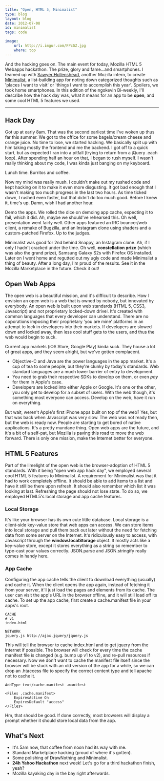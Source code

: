 ```yaml
---
title: "Open, HTML 5, Minimalist"
type: blog
layout: blog
date: 2012-07-08
id: minimalist
tags: code

image:
    url: http://i.imgur.com/FPcGZ.jpg
    where: top
---
```


And the hacking goes on. The main event for today, Mozilla HTML 5 Webapps
hackathon. The prize, glory and fame...and smartphones. I teamed up with [Sawyer
Hollenshead](http://sawyerhollenshead.com), another Mozilla intern, to create
[Minimalist](http://minimalist.ngokevin.com), a list-building app for noting
down categorized thoughts such as 'places I want to visit' or 'things I want to
accomplish this year'. Spoilers, we took home smartphones. In this edition of
the ngokevin Bi-weekly, I'll describe how the hack day was, what it means for
an app to be **open**, and some cool HTML 5 features we used.

---

## Hack Day
Got up at early 8am. That was the second earliest time I've woken up thus far
this summer. We got to the office for some bagels/cream cheese and orange
juice. No time to lose, we started hacking. We basically split up with him
taking mostly the frontend and me the backend. I got off to a quick start, but
as expected I ran into a pitfall (trying to return from a jQuery .each loop).
After spending half an hour on that, I began to rush myself. I wasn't really
thinking about my code, I was kinda just banging on my keyboard.

Lunch time. Burritos and coffee.

Now my mind was really mush. I couldn't make out my rushed code and kept
hacking on it to make it even more disgusting. It got bad enough that I wasn't
making too much progress in the last two hours. As time ticked down, I rushed
even faster, but that didn't do too much good. Before I knew it, time's up.
Damn, wish I had another hour.

Demo the apps. We rolled the dice on demoing app cache, expecting it to fail,
which it did. Ah, maybe we should've rehearsed this. Oh well, presentation went
fairly well. Other apps featured an IRC bouncer/web client, a
remake of Bugzilla, and an Instagram clone using shaders and a custom-patched
Firefox. Up to the judges.

Minimalist was good for 2nd behind Snappy, an Instagram clone. Ah, if I only I
hadn't cracked under the time. Oh well, **constellation prize** (which was also the
grand prize), Samsung Galaxy S2s with Firefox OS installed. Later on I went
home and regutted out my ugly code and made Minimalist a thing of beauty. After
a long day, I'm proud of the results. See it in the Mozilla Marketplace in the
future. Check it out!

## Open Web Apps

The open web is a beautiful mission, and it's difficult to describe. How I
envision an open web is a web that is owned by nobody, but innovated by
everybody. An open web is built upon web standards (HTML 5, CSS3, Javascript)
and not proprietary locked-down drivel. It's created with common languages that
every developer can understand. There are no coporations imposing their
proprietary 'you are mine' platforms in an attempt to lock in developers into
their markets. If developers are slowed down and locked away, then less cool
stuff gets to the users, and thus the web would begin to suck.

Current app markets (iOS Store, Google Play) kinda suck. They house a lot of
great apps, and they seem alright, but we've gotten complacent.

- Objective-C and Java are the power languages in the app market. It's a cup of
  tea to some people, but they're clunky by today's standards. Web standard
  languages are a much lower barrier of entry to development.
- You need to grab their respective SDKs to develop on them, or even *pay* for
  them in Apple's case.
- Developers are locked into either Apple or Google. It's one or the other, you
  only get to develop for a subset of users. With the web though, it's
  something most everyone can access. Develop on the web, have it run on
  everything.

But wait, weren't Apple's first iPhone apps built on top of the web? Yes, but
that was back when Javascript was very slow. The web was not ready then, but
the web is ready now. People are starting to get bored of native applications.
It's a pretty mundane thing. Open web apps are the future, and it's a bit of a
self-pat, but Mozilla is paving this road to move the web forward. There is
only one mission, make the Internet better for everyone.

## HTML 5 Features

Part of the limelight of the open web is the browser-adoption of HTML 5
standards. With it being "open web app hack day", we employed several cool HTML
5 features to Minimalist. A requirement for Minimalist was that it had to work
completely offline. It should be able to add items to a list and have it still
be there upon refresh. It should also remember which list it was looking at
last. Refreshing the page should not lose state. To do so, we employed
HTML5's local storage and app cache features.

### Local Storage

It's like your browser has its own cute little database. Local storage is a
client-side key-value store that web apps can access. We can store items into
local storage and pull them back out later without the need for fetching data
from some server on the Internet. It's ridiculously easy to access, with
Javascript through the **window.localStorage** object. It mostly acts like a
key-value store, except it stores everything as a string so remember to
type-cast your values correctly. JSON.parse and JSON.stringify really comes in
handy here.

### App Cache

Configuring the app cache tells the client to download everything (usually) and
cache it. When the client opens the app again, instead of fetching it from your
server, it'll just load the pages and elements from its cache. The user can
visit the app's URL in the browser offline, and it will still load off its
cache. To set up the app cache, first create a cache.manifest file in your
apps's root.

    CACHE
    # v1
    index.html

    NETWORK
    jquery.js http://ajax.jquery/jquery.js

This will tell the browser to cache index.html and to get jquery from the
Internet if possible. The browser will check for every time the cache manifest
file is changed (e.g. bump up v1 to v2), and re-pull resources if necessary.
Now we don't want to cache the manifest file itself since the browser will be
stuck with an old version of the app for a while, so we can drop an .htaccess
file to specify the correct content type and tell apache not to cache it.

    AddType text/cache-manifest .manifest

    <Files .cache.manifest>
        ExpiresActive On
        ExpiresDefault "access"
    </Files>

Hm, that should be good. If done correctly, most browsers will display a prompt
whether it should store local data from the app.

## What's Next

- It's 5am now, that coffee from noon had its way with me.
- Standard Marketplace hacking (proud of where it's gotten).
- Some polishing of DrawNothing and Minimalist.
- **24h Yahoo Hackathon** next week! Let's go for a third hackathon finish, yeah?
- Mozilla kayaking day in the bay right afterwards.
